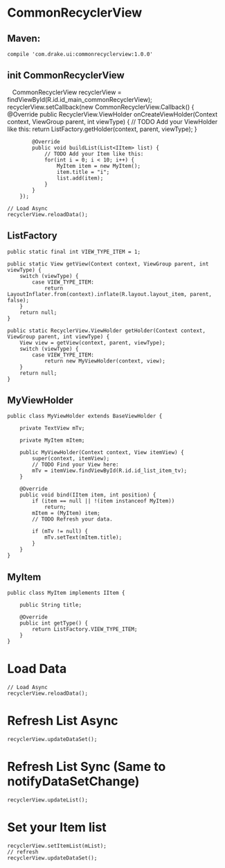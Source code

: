 # CommonRecyclerView

## Maven:
    compile 'com.drake.ui:commonrecyclerview:1.0.0'

## init CommonRecyclerView
    CommonRecyclerView recyclerView = findViewById(R.id.id_main_commonRecyclerView);
        recyclerView.setCallback(new CommonRecyclerView.Callback() {
            @Override
            public RecyclerView.ViewHolder onCreateViewHolder(Context context, ViewGroup parent, int viewType) {
                // TODO Add your ViewHolder like this:
                return ListFactory.getHolder(context, parent, viewType);
            }

            @Override
            public void buildList(List<IItem> list) {
                // TODO Add your Item like this:
                for(int i = 0; i < 10; i++) {
                    MyItem item = new MyItem();
                    item.title = "i";
                    list.add(item);
                }
            }
        });
    
    // Load Async
    recyclerView.reloadData();

## ListFactory

    public static final int VIEW_TYPE_ITEM = 1;

    public static View getView(Context context, ViewGroup parent, int viewType) {
        switch (viewType) {
            case VIEW_TYPE_ITEM:
                return LayoutInflater.from(context).inflate(R.layout.layout_item, parent, false);
        }
        return null;
    }

    public static RecyclerView.ViewHolder getHolder(Context context, ViewGroup parent, int viewType) {
        View view = getView(context, parent, viewType);
        switch (viewType) {
            case VIEW_TYPE_ITEM:
                return new MyViewHolder(context, view);
        }
        return null;
    }

## MyViewHolder
    public class MyViewHolder extends BaseViewHolder {
    
        private TextView mTv;
    
        private MyItem mItem;
    
        public MyViewHolder(Context context, View itemView) {
            super(context, itemView);
            // TODO Find your View here:
            mTv = itemView.findViewById(R.id.id_list_item_tv);
        }
    
        @Override
        public void bind(IItem item, int position) {
            if (item == null || !(item instanceof MyItem))
                return;
            mItem = (MyItem) item;
            // TODO Refresh your data.

            if (mTv != null) {
                mTv.setText(mItem.title);
            }
        }
    }

## MyItem
    public class MyItem implements IItem {
    
        public String title;
    
        @Override
        public int getType() {
            return ListFactory.VIEW_TYPE_ITEM;
        }
    }

# Load Data
    // Load Async
    recyclerView.reloadData();
    
# Refresh List Async
    recyclerView.updateDataSet();

# Refresh List Sync (Same to notifyDataSetChange)
    recyclerView.updateList();

# Set your Item list
    recyclerView.setItemList(mList);
    // refresh
    recyclerView.updateDataSet();

